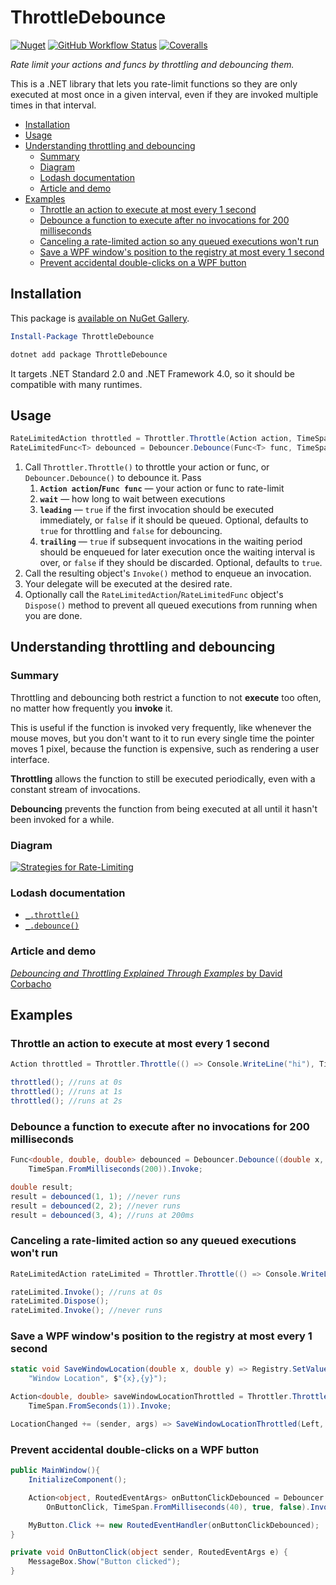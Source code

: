 ThrottleDebounce
===

[![Nuget](https://img.shields.io/nuget/v/ThrottleDebounce?logo=nuget)](https://www.nuget.org/packages/ThrottleDebounce/) [![GitHub Workflow Status](https://img.shields.io/github/workflow/status/Aldaviva/ThrottleDebounce/.NET?logo=github)](https://github.com/Aldaviva/ThrottleDebounce/actions/workflows/dotnetpackage.yml) [![Coveralls](https://img.shields.io/coveralls/github/Aldaviva/ThrottleDebounce?logo=coveralls)](https://coveralls.io/github/Aldaviva/ThrottleDebounce?branch=master)

*Rate limit your actions and funcs by throttling and debouncing them.*

This is a .NET library that lets you rate-limit functions so they are only executed at most once in a given interval, even if they are invoked multiple times in that interval.

<!-- MarkdownTOC autolink="true" bracket="round" autoanchor="true" levels="1,2,3" -->

- [Installation](#installation)
- [Usage](#usage)
- [Understanding throttling and debouncing](#understanding-throttling-and-debouncing)
    - [Summary](#summary)
    - [Diagram](#diagram)
    - [Lodash documentation](#lodash-documentation)
    - [Article and demo](#article-and-demo)
- [Examples](#examples)
    - [Throttle an action to execute at most every 1 second](#throttle-an-action-to-execute-at-most-every-1-second)
    - [Debounce a function to execute after no invocations for 200 milliseconds](#debounce-a-function-to-execute-after-no-invocations-for-200-milliseconds)
    - [Canceling a rate-limited action so any queued executions won't run](#canceling-a-rate-limited-action-so-any-queued-executions-wont-run)
    - [Save a WPF window's position to the registry at most every 1 second](#save-a-wpf-windows-position-to-the-registry-at-most-every-1-second)
    - [Prevent accidental double-clicks on a WPF button](#prevent-accidental-double-clicks-on-a-wpf-button)

<!-- /MarkdownTOC -->

<a id="installation"></a>
## Installation
This package is [available on NuGet Gallery](https://www.nuget.org/packages/ThrottleDebounce/).
```powershell
Install-Package ThrottleDebounce
```
```powershell
dotnet add package ThrottleDebounce
```

It targets .NET Standard 2.0 and .NET Framework 4.0, so it should be compatible with many runtimes.

<a id="usage"></a>
## Usage

```cs
RateLimitedAction throttled = Throttler.Throttle(Action action, TimeSpan wait, bool leading, bool trailing);
RateLimitedFunc<T> debounced = Debouncer.Debounce(Func<T> func, TimeSpan wait, bool leading, bool trailing);
```

1. Call `Throttler.Throttle()` to throttle your action or func, or `Debouncer.Debounce()` to debounce it. Pass
    1. **`Action action`/`Func func`** — your action or func to rate-limit
    1. **`wait`** — how long to wait between executions
    1. **`leading`** — `true` if the first invocation should be executed immediately, or `false` if it should be queued. Optional, defaults to `true` for throttling and `false` for debouncing.
    1. **`trailing`** — `true` if subsequent invocations in the waiting period should be enqueued for later execution once the waiting interval is over, or `false` if they should be discarded. Optional, defaults to `true`.
1. Call the resulting object's `Invoke()` method to enqueue an invocation.
1. Your delegate will be executed at the desired rate.
1. Optionally call the `RateLimitedAction`/`RateLimitedFunc` object's `Dispose()` method to prevent all queued executions from running when you are done.

<a id="understanding-throttling-and-debouncing"></a>
## Understanding throttling and debouncing

<a id="summary"></a>
### Summary
Throttling and debouncing both restrict a function to not **execute** too often, no matter how frequently you **invoke** it.

This is useful if the function is invoked very frequently, like whenever the mouse moves, but you don't want to it to run every single time the pointer moves 1 pixel, because the function is expensive, such as rendering a user interface.

**Throttling** allows the function to still be executed periodically, even with a constant stream of invocations.

**Debouncing** prevents the function from being executed at all until it hasn't been invoked for a while.

<a id="diagram"></a>
### Diagram

[![Strategies for Rate-Limiting](https://aldaviva.com/portfolio/artwork/ratelimiting.png)](https://aldaviva.com/portfolio.html#ratelimiting)

<a id="lodash-documentation"></a>
### Lodash documentation

- [`_.throttle()`](https://lodash.com/docs/#throttle)
- [`_.debounce()`](https://lodash.com/docs/#debounce)

<a id="article-and-demo"></a>
### Article and demo
[*Debouncing and Throttling Explained Through Examples* by David Corbacho](https://css-tricks.com/debouncing-throttling-explained-examples/)

<a id="examples"></a>
## Examples

<a id="throttle-an-action-to-execute-at-most-every-1-second"></a>
### Throttle an action to execute at most every 1 second
```cs
Action throttled = Throttler.Throttle(() => Console.WriteLine("hi"), TimeSpan.FromSeconds(1)).Invoke;

throttled(); //runs at 0s
throttled(); //runs at 1s
throttled(); //runs at 2s
```

<a id="debounce-a-function-to-execute-after-no-invocations-for-200-milliseconds"></a>
### Debounce a function to execute after no invocations for 200 milliseconds
```cs
Func<double, double, double> debounced = Debouncer.Debounce((double x, double y) => Math.Sqrt(x * x + y * y),
    TimeSpan.FromMilliseconds(200)).Invoke;

double result;
result = debounced(1, 1); //never runs
result = debounced(2, 2); //never runs
result = debounced(3, 4); //runs at 200ms
```

<a id="canceling-a-rate-limited-action-so-any-queued-executions-wont-run"></a>
### Canceling a rate-limited action so any queued executions won't run
```cs
RateLimitedAction rateLimited = Throttler.Throttle(() => Console.WriteLine("hello"), TimeSpan.FromSeconds(1));

rateLimited.Invoke(); //runs at 0s
rateLimited.Dispose();
rateLimited.Invoke(); //never runs
```

<a id="save-a-wpf-windows-position-to-the-registry-at-most-every-1-second"></a>
### Save a WPF window's position to the registry at most every 1 second
```cs
static void SaveWindowLocation(double x, double y) => Registry.SetValue(@"HKEY_CURRENT_USER\Software\My Program", 
    "Window Location", $"{x},{y}");

Action<double, double> saveWindowLocationThrottled = Throttler.Throttle<double, double>(saveWindowLocation, 
    TimeSpan.FromSeconds(1)).Invoke;

LocationChanged += (sender, args) => SaveWindowLocationThrottled(Left, Top);
```

<a id="prevent-accidental-double-clicks-on-a-wpf-button"></a>
### Prevent accidental double-clicks on a WPF button
```cs
public MainWindow(){
    InitializeComponent();

    Action<object, RoutedEventArgs> onButtonClickDebounced = Debouncer.Debounce<object, RoutedEventArgs>(
        OnButtonClick, TimeSpan.FromMilliseconds(40), true, false).Invoke;

    MyButton.Click += new RoutedEventHandler(onButtonClickDebounced);
}

private void OnButtonClick(object sender, RoutedEventArgs e) {
    MessageBox.Show("Button clicked");
}
```

